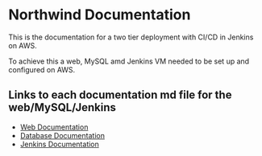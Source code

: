 # Northwind Documentation

This is the documentation for a two tier deployment with CI/CD in Jenkins on AWS.

To achieve this a web, MySQL amd Jenkins VM needed to be set up and configured on AWS.

## Links to each documentation md file for the web/MySQL/Jenkins

- [Web Documentation](/Web%20Documentation.md)
- [Database Documentation](/Database%20Documentation.md)
- [Jenkins Documentation](/Jenkins%20Documentation.md)

